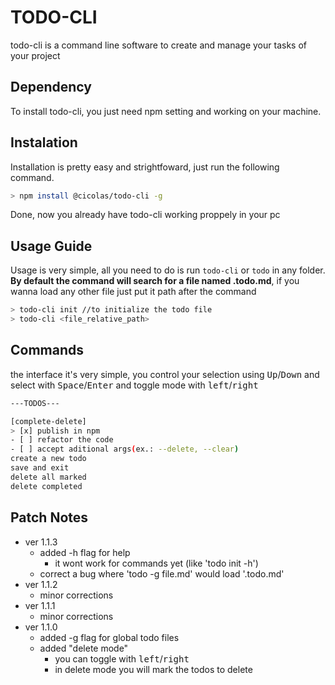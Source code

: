 # TODO-CLI

todo-cli is a command line software to create and manage your tasks of your project

## Dependency

To install todo-cli, you just need npm setting and working on your machine.

## Instalation

Installation is pretty easy and strightfoward, just run the following command.

```bash
> npm install @cicolas/todo-cli -g
```

Done, now you already have todo-cli working proppely in your pc

## Usage Guide

Usage is very simple, all you need to do is run `todo-cli` or `todo` in any folder. **By default the command will search for a file named .todo.md**, if you wanna load any other file just put it path after the command

```bash
> todo-cli init //to initialize the todo file
> todo-cli <file_relative_path>
```

## Commands

the interface it's very simple, you control your selection using <kbd>Up</kbd>/<kbd>Down</kbd> and select with <kbd>Space</kbd>/<kbd>Enter</kbd> and toggle mode with <kbd>left</kbd>/<kbd>right</kbd>

```bash
---TODOS---

[complete-delete]
> [x] publish in npm
- [ ] refactor the code
- [ ] accept aditional args(ex.: --delete, --clear)
create a new todo
save and exit
delete all marked
delete completed
```

## Patch Notes

- ver 1.1.3
  - added -h flag for help
    - it wont work for commands yet (like 'todo init -h')
  - correct a bug where 'todo -g file.md' would load '.todo.md'
- ver 1.1.2
  - minor corrections
- ver 1.1.1
  - minor corrections
- ver 1.1.0
  - added -g flag for global todo files
  - added "delete mode"
    - you can toggle with <kbd>left</kbd>/<kbd>right</kbd>
    - in delete mode you will mark the todos to delete 
